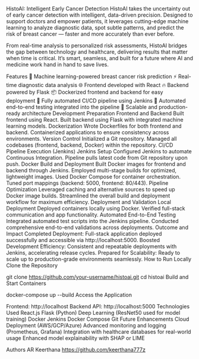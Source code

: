 HistoAI: Intelligent Early Cancer Detection
HistoAI takes the uncertainty out of early cancer detection with intelligent, data-driven precision. Designed to support doctors and empower patients, it leverages cutting-edge machine learning to analyze diagnostic data, spot subtle patterns, and predict the risk of breast cancer — faster and more accurately than ever before.

From real-time analysis to personalized risk assessments, HistoAI bridges the gap between technology and healthcare, delivering results that matter when time is critical. It’s smart, seamless, and built for a future where AI and medicine work hand in hand to save lives.

Features
🧠 Machine learning-powered breast cancer risk prediction
⚡ Real-time diagnostic data analysis
🌐 Frontend developed with React
🔥 Backend powered by Flask
📦 Dockerized frontend and backend for easy deployment
🔄 Fully automated CI/CD pipeline using Jenkins
🧪 Automated end-to-end testing integrated into the pipeline
🚀 Scalable and production-ready architecture
Development Preparation
Frontend and Backend
Built frontend using React.
Built backend using Flask with integrated machine learning models.
Dockerization
Wrote Dockerfiles for both frontend and backend.
Containerized applications to ensure consistency across environments.
Version Control
Initialized a Git repository.
Managed all codebases (frontend, backend, Docker) within the repository.
CI/CD Pipeline Execution (Jenkins)
Jenkins Setup
Configured Jenkins to automate Continuous Integration.
Pipeline pulls latest code from Git repository upon push.
Docker Build and Deployment
Built Docker images for frontend and backend through Jenkins.
Employed multi-stage builds for optimized, lightweight images.
Used Docker Compose for container orchestration.
Tuned port mappings (backend: 5000, frontend: 80/443).
Pipeline Optimization
Leveraged caching and alternative sources to speed up Docker image builds.
Streamlined the overall build and deployment workflow for maximum efficiency.
Deployment and Validation
Local Deployment
Deployed containers locally using Docker.
Verified full-stack communication and app functionality.
Automated End-to-End Testing
Integrated automated test scripts into the Jenkins pipeline.
Conducted comprehensive end-to-end validations across deployments.
Outcome and Impact
Completed Deployment: Full-stack application deployed successfully and accessible via http://localhost:5000.
Boosted Development Efficiency: Consistent and repeatable deployments with Jenkins, accelerating release cycles.
Prepared for Scalability: Ready to scale up to production-grade environments seamlessly.
How to Run Locally
Clone the Repository

git clone https://github.com/your-username/histoai.git
cd histoai
Build and Start Containers

docker-compose up --build
Access the Application

Frontend: http://localhost
Backend API: http://localhost:5000
Technologies Used
React.js
Flask (Python)
Deep Learning (ResNet50 used for model training)
Docker
Jenkins
Docker Compose
Git
Future Enhancements
Cloud Deployment (AWS/GCP/Azure)
Advanced monitoring and logging (Prometheus, Grafana)
Integration with healthcare databases for real-world usage
Enhanced model explainability with SHAP or LIME

Authors
AR Keerthana https://github.com/keerthana777z
